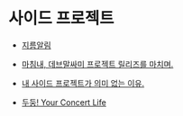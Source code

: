 # 사이드 프로젝트

- [지름알림](https://jirum-alarm.com/)

- [마침내, 데브말싸미 프로젝트 릴리즈를 마치며.](https://velog.io/@rookieand/%EB%A7%88%EC%B9%A8%EB%82%B4-%EB%8D%B0%EB%B8%8C%EB%A7%90%EC%8B%B8%EB%AF%B8-%ED%94%84%EB%A1%9C%EC%A0%9D%ED%8A%B8-%EB%A6%B4%EB%A6%AC%EC%A6%88%EB%A5%BC-%EB%A7%88%EC%B9%98%EB%A9%B0#8-2%EC%A0%84-3%EA%B8%B0-%EA%B7%B8%EB%9E%98%EB%8F%84-%EA%B2%B0%EA%B5%AD-%EB%A6%B4%EB%A6%AC%EC%A6%88%EB%A5%BC-%ED%95%B4%EB%83%88%EC%9D%8C%EC%97%90-%EB%A7%8C%EC%A1%B1%ED%95%9C%EB%8B%A4)

- [내 사이드 프로젝트가 의미 없는 이유.](https://velog.io/@whatever/%EB%82%B4-%EC%82%AC%EC%9D%B4%EB%93%9C-%ED%94%84%EB%A1%9C%EC%A0%9D%ED%8A%B8%EA%B0%80-%EC%9D%98%EB%AF%B8-%EC%97%86%EB%8A%94-%EC%9D%B4%EC%9C%A0)

- [두둥! Your Concert Life](https://devnm.notion.site/Your-Concert-Life-d6f07d14eea64faf97aec6ed28d2b5e2)
